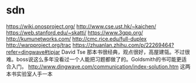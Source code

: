 # sdn
https://wiki.onosproject.org/
http://www.cse.ust.hk/~kaichen/
https://web.stanford.edu/~skatti/
https://www.3gpp.org/
http://kumunetworks.com/
http://cmc.rice.edu/full-duplex
http://warpproject.org/trac
https://zhuanlan.zhihu.com/p/22269464?refer=dingwave#tipjar
David Tse 那本书很经典，观点很好，高屋建瓴。不过很难。boss说这么多年没看过一个人能把习题都做了的。Goldsmith的书可能更适合入门。
http://www.dingwave.com/communication/index-solution.htm
这两本书实验室人手一本
